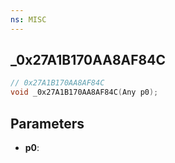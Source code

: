```yaml
---
ns: MISC
---
```

## _0x27A1B170AA8AF84C

```c
// 0x27A1B170AA8AF84C
void _0x27A1B170AA8AF84C(Any p0);
```

## Parameters
* **p0**:
